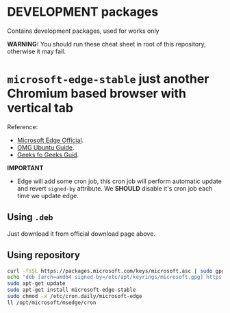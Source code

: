 # DEVELOPMENT packages

Contains development packages, used for works only

**WARNING:** You should run these cheat sheet in root of this repository, otherwise it may fail.

# `microsoft-edge-stable` just another Chromium based browser with vertical tab

Reference:
- [Microsoft Edge Official](https://www.microsoft.com/en-us/edge/).
- [OMG Ubuntu Guide](https://www.omgubuntu.co.uk/2021/01/how-to-install-edge-on-ubuntu-linux).
- [Geeks fo Geeks Guid](https://www.geeksforgeeks.org/how-to-install-microsoft-edge-on-linux/#method-2-installation-of-microsoft-edge-using-the-command-line).

**IMPORTANT**
- Edge will add some cron job, this cron job will perform automatic update and revert `signed-by` attribute. We **SHOULD** disable it's cron job each time we update edge.

## Using `.deb`

Just download it from official download page above.

## Using repository

```sh
curl -fsSL https://packages.microsoft.com/keys/microsoft.asc | sudo gpg --dearmor --output /etc/apt/keyrings/microsoft.gpg
echo "deb [arch=amd64 signed-by=/etc/apt/keyrings/microsoft.gpg] https://packages.microsoft.com/repos/edge stable main" | sudo tee /etc/apt/sources.list.d/microsoft-edge.list
sudo apt-get update
sudo apt-get install microsoft-edge-stable
sudo chmod -x /etc/cron.daily/microsoft-edge
ll /opt/microsoft/msedge/cron
```

